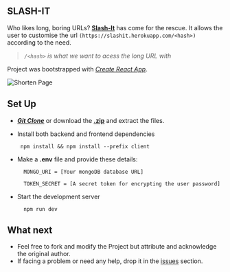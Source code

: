 ## SLASH-IT
Who likes long, boring URLs? [**Slash-It**](https://slashit.herokuapp.com) has come for the rescue. It allows the user to customise the url `(https://slashit.herokuapp.com/<hash>)`  according to the need.
>*`/<hash>` is what we want to acess the long URL with*

Project was bootstrapped with *[Create React App](https://github.com/facebook/create-react-app)*.

![Shorten Page](https://i.postimg.cc/1zWy4Bbx/4.png)

## Set Up

 - ***[Git Clone](https://github.com/Lakshya-Poddar/slash-it.git)*** or download the **[.zip](https://github.com/Lakshya-Poddar/slash-it/archive/master.zip)** and extract the files.
 - Install both  backend and frontend dependencies

		npm install && npm install --prefix client 
    
    
- Make a **.env** file and provide these details:

		MONGO_URI = [Your mongoDB database URL]

		TOKEN_SECRET = [A secret token for encrypting the user password]


- Start the development server

		npm run dev



## What next
 

 - Feel free to fork and modify the Project but attribute and acknowledge the original author.
 -  If facing a problem or need any help, drop it in the  [issues](https://github.com/Lakshya-Poddar/slash-it/issues)  section.
